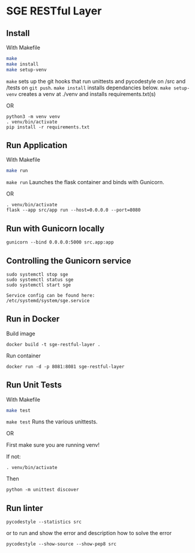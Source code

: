 # SGE RESTful Layer

## Install
With Makefile 
```sh
make
make install
make setup-venv
```
```make``` sets up the git hooks that run unittests and pycodestyle on /src and /tests on ```git push```.
```make install``` installs dependancies below.
```make setup-venv``` creates a venv at ./venv and installs requirements.txt(s)


OR 

```
python3 -m venv venv
. venv/bin/activate
pip install -r requirements.txt
```

## Run Application
With Makefile 
```sh
make run
```
```make run``` Launches the flask container and binds with Gunicorn.

OR

```
. venv/bin/activate
flask --app src/app run --host=0.0.0.0 --port=8080
```

## Run with Gunicorn locally
```
gunicorn --bind 0.0.0.0:5000 src.app:app
```

## Controlling the Gunicorn service
```
sudo systemctl stop sge
sudo systemctl status sge
sudo systemctl start sge

Service config can be found here:
/etc/systemd/system/sge.service
```

## Run in Docker

Build image

```docker build -t sge-restful-layer . ```


Run container

```docker run -d -p 8081:8081 sge-restful-layer ```

## Run Unit Tests

With Makefile 
```sh
make test
```
```make test``` Runs the various unittests.


OR

First make sure you are running venv! 

If not:
```
. venv/bin/activate
```

Then 

```
python -m unittest discover
```

## Run linter
```
pycodestyle --statistics src
```
or to run and show the error and description how to solve the error
```
pycodestyle --show-source --show-pep8 src
```


